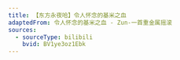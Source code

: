 ```yaml
---
title: 【东方永夜哈】令人怀念的基米之血
adaptedFrom: 令人怀念的基米之血 - Zun-一首重金属摇滚
sources:
  - sourceType: bilibili
    bvid: BV1ye3oz1Ebk
---
```

